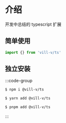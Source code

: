 # 介绍

开发中总结的 typescript 扩展

## 简单使用

```ts
import {} from 'vill-v/ts'
```

## 独立安装

:::code-group

```bash [npm]
$ npm i @vill-v/ts
```

```bash [yarn]
$ yarn add @vill-v/ts
```

```bash [pnpm]
$ pnpm add @vill-v/ts
```

:::
